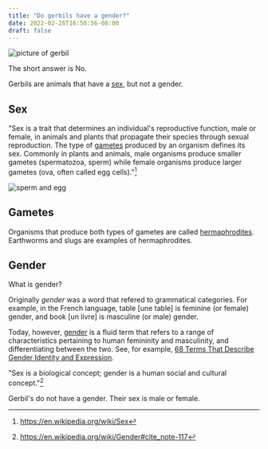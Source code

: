 ```yaml
---
title: "Do gerbils have a gender?"
date: 2022-02-26T16:50:56-08:00
draft: false
---
```


![picture of gerbil](https://upload.wikimedia.org/wikipedia/commons/thumb/7/72/Gerbil_Awesomness.JPG/292px-Gerbil_Awesomness.JPG)

The short answer is No.

Gerbils are animals that have a
[sex](https://en.wikipedia.org/wiki/Sex), but not a gender.


## Sex

"Sex is a trait that determines an individual's reproductive function,
male or female, in animals and plants that propagate their species
through sexual reproduction. The type of
[gametes](https://en.wikipedia.org/wiki/Gamete) produced by an
organism defines its sex. Commonly in plants and animals, male
organisms produce smaller gametes (spermatozoa, sperm) while female
organisms produce larger gametes (ova, often called egg cells)."[^1]

![sperm and egg](https://upload.wikimedia.org/wikipedia/commons/thumb/f/f7/Egg_and_Sperm.png/320px-Egg_and_Sperm.png)

## Gametes

Organisms that produce both types of gametes are called
[hermaphrodites](https://en.wikipedia.org/wiki/Hermaphrodite).
Earthworms and slugs are examples of hermaphrodites.


## Gender

What is gender?

Originally _gender_ was a word that refered to grammatical
categories. For example, in the French language, table [une table] is
feminine (or female) gender, and book [un livre] is masculine (or
male) gender.

Today, however, [gender](https://en.wikipedia.org/wiki/Gender) is a
fluid term that refers to a range of characteristics pertaining to
human femininity and masculinity, and differentiating between the
two. See, for example, [68 Terms That Describe Gender Identity and Expression](https://www.healthline.com/health/different-genders).


"Sex is a biological concept; gender is a human social and cultural
concept."[^2]

Gerbil's do not have a gender. Their sex is male or female.


[^1]: https://en.wikipedia.org/wiki/Sex
[^2]: https://en.wikipedia.org/wiki/Gender#cite_note-117
